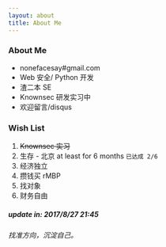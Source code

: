 ```yaml
---
layout: about
title: About Me
---
```


### About Me

- nonefacesay#gmail.com 
- Web 安全/ Python 开发
- 渣二本 SE
- Knownsec 研发实习中
- 欢迎留言/disqus

### Wish List

1. <del> Knownsec 实习 </del>
2. 生存 - 北京 at least for 6 months <code>已达成 2/6</code>
3. 经济独立
4. 攒钱买 rMBP
5. 找对象
6. 财务自由


##### update in: 2017/8/27 21:45
###### 找准方向，沉淀自己。
